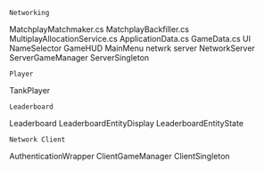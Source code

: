 	Networking
MatchplayMatchmaker.cs
MatchplayBackfiller.cs
MultiplayAllocationService.cs
ApplicationData.cs
GameData.cs
	UI
NameSelector
GameHUD
MainMenu
	netwrk server
NetworkServer
ServerGameManager
ServerSingleton

	Player
TankPlayer

	Leaderboard
Leaderboard
LeaderboardEntityDisplay
LeaderboardEntityState

	Network Client
AuthenticationWrapper
ClientGameManager
ClientSingleton